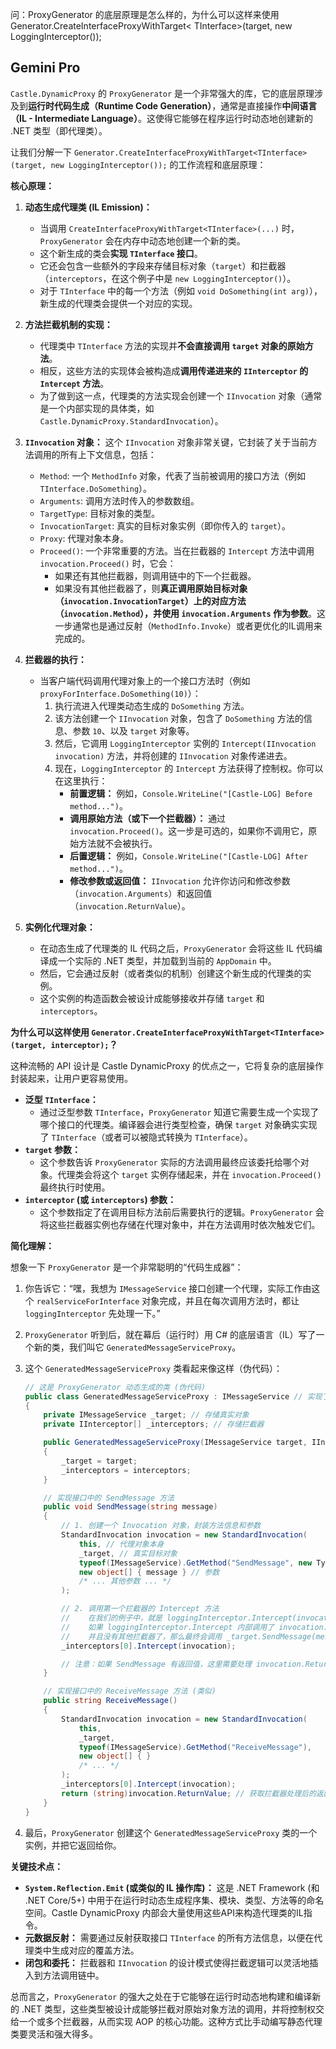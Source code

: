 问：ProxyGenerator 的底层原理是怎么样的，为什么可以这样来使用 Generator.CreateInterfaceProxyWithTarget< TInterface>(target, new LoggingInterceptor());

## Gemini Pro
`Castle.DynamicProxy` 的 `ProxyGenerator` 是一个非常强大的库，它的底层原理涉及到**运行时代码生成（Runtime Code Generation）**，通常是直接操作**中间语言（IL - Intermediate Language）**。这使得它能够在程序运行时动态地创建新的 .NET 类型（即代理类）。

让我们分解一下 `Generator.CreateInterfaceProxyWithTarget<TInterface>(target, new LoggingInterceptor());` 的工作流程和底层原理：

**核心原理：**

1.  **动态生成代理类 (IL Emission)：**
    *   当调用 `CreateInterfaceProxyWithTarget<TInterface>(...)` 时，`ProxyGenerator` 会在内存中动态地创建一个新的类。
    *   这个新生成的类会**实现 `TInterface` 接口**。
    *   它还会包含一些额外的字段来存储目标对象（`target`）和拦截器（`interceptors`，在这个例子中是 `new LoggingInterceptor()`）。
    *   对于 `TInterface` 中的每一个方法（例如 `void DoSomething(int arg)`），新生成的代理类会提供一个对应的实现。

2.  **方法拦截机制的实现：**
    *   代理类中 `TInterface` 方法的实现并**不会直接调用 `target` 对象的原始方法**。
    *   相反，这些方法的实现体会被构造成**调用传递进来的 `IInterceptor` 的 `Intercept` 方法**。
    *   为了做到这一点，代理类的方法实现会创建一个 `IInvocation` 对象（通常是一个内部实现的具体类，如 `Castle.DynamicProxy.StandardInvocation`）。

3.  **`IInvocation` 对象：**
    这个 `IInvocation` 对象非常关键，它封装了关于当前方法调用的所有上下文信息，包括：
    *   `Method`: 一个 `MethodInfo` 对象，代表了当前被调用的接口方法（例如 `TInterface.DoSomething`）。
    *   `Arguments`: 调用方法时传入的参数数组。
    *   `TargetType`: 目标对象的类型。
    *   `InvocationTarget`: 真实的目标对象实例（即你传入的 `target`）。
    *   `Proxy`: 代理对象本身。
    *   `Proceed()`: 一个非常重要的方法。当在拦截器的 `Intercept` 方法中调用 `invocation.Proceed()` 时，它会：
        *   如果还有其他拦截器，则调用链中的下一个拦截器。
        *   如果没有其他拦截器了，则**真正调用原始目标对象（`invocation.InvocationTarget`）上的对应方法（`invocation.Method`），并使用 `invocation.Arguments` 作为参数**。这一步通常也是通过反射（`MethodInfo.Invoke`）或者更优化的IL调用来完成的。

4.  **拦截器的执行：**
    *   当客户端代码调用代理对象上的一个接口方法时（例如 `proxyForInterface.DoSomething(10)`）：
        1.  执行流进入代理类动态生成的 `DoSomething` 方法。
        2.  该方法创建一个 `IInvocation` 对象，包含了 `DoSomething` 方法的信息、参数 `10`、以及 `target` 对象等。
        3.  然后，它调用 `LoggingInterceptor` 实例的 `Intercept(IInvocation invocation)` 方法，并将创建的 `IInvocation` 对象传递进去。
        4.  现在，`LoggingInterceptor` 的 `Intercept` 方法获得了控制权。你可以在这里执行：
            *   **前置逻辑：** 例如，`Console.WriteLine("[Castle-LOG] Before method...")`。
            *   **调用原始方法（或下一个拦截器）：** 通过 `invocation.Proceed()`。这一步是可选的，如果你不调用它，原始方法就不会被执行。
            *   **后置逻辑：** 例如，`Console.WriteLine("[Castle-LOG] After method...")`。
            *   **修改参数或返回值：** `IInvocation` 允许你访问和修改参数（`invocation.Arguments`）和返回值（`invocation.ReturnValue`）。

5.  **实例化代理对象：**
    *   在动态生成了代理类的 IL 代码之后，`ProxyGenerator` 会将这些 IL 代码编译成一个实际的 .NET 类型，并加载到当前的 `AppDomain` 中。
    *   然后，它会通过反射（或者类似的机制）创建这个新生成的代理类的实例。
    *   这个实例的构造函数会被设计成能够接收并存储 `target` 和 `interceptors`。

**为什么可以这样使用 `Generator.CreateInterfaceProxyWithTarget<TInterface>(target, interceptor);`？**

这种流畅的 API 设计是 Castle DynamicProxy 的优点之一，它将复杂的底层操作封装起来，让用户更容易使用。

*   **泛型 `TInterface`：**
    *   通过泛型参数 `TInterface`，`ProxyGenerator` 知道它需要生成一个实现了哪个接口的代理类。编译器会进行类型检查，确保 `target` 对象确实实现了 `TInterface`（或者可以被隐式转换为 `TInterface`）。
*   **`target` 参数：**
    *   这个参数告诉 `ProxyGenerator` 实际的方法调用最终应该委托给哪个对象。代理类会将这个 `target` 实例存储起来，并在 `invocation.Proceed()` 最终执行时使用。
*   **`interceptor` (或 `interceptors`) 参数：**
    *   这个参数指定了在调用目标方法前后需要执行的逻辑。`ProxyGenerator` 会将这些拦截器实例也存储在代理对象中，并在方法调用时依次触发它们。

**简化理解：**

想象一下 `ProxyGenerator` 是一个非常聪明的“代码生成器”：

1.  你告诉它：“嘿，我想为 `IMessageService` 接口创建一个代理，实际工作由这个 `realServiceForInterface` 对象完成，并且在每次调用方法时，都让 `loggingInterceptor` 先处理一下。”
2.  `ProxyGenerator` 听到后，就在幕后（运行时）用 C# 的底层语言（IL）写了一个新的类，我们叫它 `GeneratedMessageServiceProxy`。
3.  这个 `GeneratedMessageServiceProxy` 类看起来像这样（伪代码）：

    ```csharp
    // 这是 ProxyGenerator 动态生成的类 (伪代码)
    public class GeneratedMessageServiceProxy : IMessageService // 实现了你指定的接口
    {
        private IMessageService _target; // 存储真实对象
        private IInterceptor[] _interceptors; // 存储拦截器

        public GeneratedMessageServiceProxy(IMessageService target, IInterceptor[] interceptors)
        {
            _target = target;
            _interceptors = interceptors;
        }

        // 实现接口中的 SendMessage 方法
        public void SendMessage(string message)
        {
            // 1. 创建一个 Invocation 对象，封装方法信息和参数
            StandardInvocation invocation = new StandardInvocation(
                this, // 代理对象本身
                _target, // 真实目标对象
                typeof(IMessageService).GetMethod("SendMessage", new Type[] { typeof(string) }), // MethodInfo
                new object[] { message } // 参数
                /* ... 其他参数 ... */
            );

            // 2. 调用第一个拦截器的 Intercept 方法
            //    在我们的例子中，就是 loggingInterceptor.Intercept(invocation)
            //    如果 loggingInterceptor.Intercept 内部调用了 invocation.Proceed()，
            //    并且没有其他拦截器了，那么最终会调用 _target.SendMessage(message)
            _interceptors[0].Intercept(invocation);

            // 注意：如果 SendMessage 有返回值，这里需要处理 invocation.ReturnValue
        }

        // 实现接口中的 ReceiveMessage 方法 (类似)
        public string ReceiveMessage()
        {
            StandardInvocation invocation = new StandardInvocation(
                this,
                _target,
                typeof(IMessageService).GetMethod("ReceiveMessage"),
                new object[] { }
                /* ... */
            );
            _interceptors[0].Intercept(invocation);
            return (string)invocation.ReturnValue; // 获取拦截器处理后的返回值
        }
    }
    ```

4.  最后，`ProxyGenerator` 创建这个 `GeneratedMessageServiceProxy` 类的一个实例，并把它返回给你。

**关键技术点：**

*   **`System.Reflection.Emit` (或类似的 IL 操作库)：** 这是 .NET Framework (和 .NET Core/5+) 中用于在运行时动态生成程序集、模块、类型、方法等的命名空间。Castle DynamicProxy 内部会大量使用这些API来构造代理类的IL指令。
*   **元数据反射：** 需要通过反射获取接口 `TInterface` 的所有方法信息，以便在代理类中生成对应的覆盖方法。
*   **闭包和委托：** 拦截器和 `IInvocation` 的设计模式使得拦截逻辑可以灵活地插入到方法调用链中。

总而言之，`ProxyGenerator` 的强大之处在于它能够在运行时动态地构建和编译新的 .NET 类型，这些类型被设计成能够拦截对原始对象方法的调用，并将控制权交给一个或多个拦截器，从而实现 AOP 的核心功能。这种方式比手动编写静态代理类要灵活和强大得多。